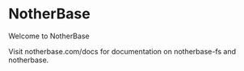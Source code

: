 # NotherBase
Welcome to NotherBase

Visit notherbase.com/docs for documentation on notherbase-fs and notherbase.
